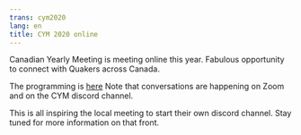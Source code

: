 ```yaml
---
trans: cym2020
lang: en
title: CYM 2020 online
---
```

Canadian Yearly Meeting is meeting online this year. Fabulous opportunity to connect with Quakers across Canada.

The programming is [here](https://quaker.ca/yearlymeetinginsession/)
Note that conversations are happening on Zoom and on the CYM discord channel.

This is all inspiring the local meeting to start their own discord channel. Stay tuned for more information on that front.

